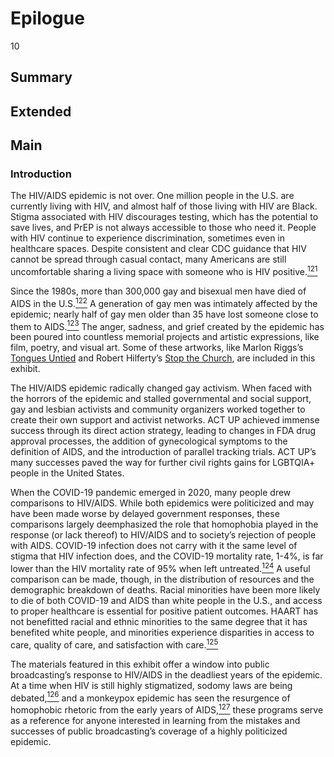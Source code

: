 # Epilogue

10

## Summary

## Extended

## Main

### Introduction

The HIV/AIDS epidemic is not over. One million people in the U.S. are currently living with HIV, and almost half of those living with HIV are Black. Stigma associated with HIV discourages testing, which has the potential to save lives, and PrEP is not always accessible to those who need it. People with HIV continue to experience discrimination, sometimes even in healthcare spaces.  Despite consistent and clear CDC guidance that HIV cannot be spread through casual contact, many Americans are still uncomfortable sharing a living space with someone who is HIV positive.[<sup>121</sup>](/exhibits/hiv-aids-and-public-broadcasting/notes#121)

Since the 1980s, more than 300,000 gay and bisexual men have died of AIDS in the U.S.[<sup>122</sup>](/exhibits/hiv-aids-and-public-broadcasting/notes#122) A generation of gay men was intimately affected by the epidemic; nearly half of gay men older than 35 have lost someone close to them to AIDS.[<sup>123</sup>](/exhibits/hiv-aids-and-public-broadcasting/notes#123) The anger, sadness, and grief created by the epidemic has been poured into countless memorial projects and artistic expressions, like film, poetry, and visual art. Some of these artworks, like Marlon Riggs’s [Tongues Untied](https://americanarchive.org/catalog/cpb-aacip-50c989be918) and Robert Hilferty’s [Stop the Church](https://americanarchive.org/catalog/cpb-aacip-526-8k74t6g61f?start=400.69&end=1779.12), are included in this exhibit. 

The HIV/AIDS epidemic radically changed gay activism. When faced with the horrors of the epidemic and stalled governmental and social support, gay and lesbian activists and community organizers worked together to create their own support and activist networks. ACT UP achieved immense success through its direct action strategy, leading to changes in FDA drug approval processes, the addition of gynecological symptoms to the definition of AIDS, and the introduction of parallel tracking trials. ACT UP’s many successes paved the way for further civil rights gains for LGBTQIA+ people in the United States.

When the COVID-19 pandemic emerged in 2020, many people drew comparisons to HIV/AIDS. While both epidemics were politicized and may have been made worse by delayed government responses, these comparisons largely deemphasized the role that homophobia played in the response (or lack thereof) to HIV/AIDS and to society’s rejection of people with AIDS. COVID-19 infection does not carry with it the same level of stigma that HIV infection does, and the COVID-19 mortality rate, 1-4%, is far lower than the HIV mortality rate of 95% when left untreated.[<sup>124</sup>](/exhibits/hiv-aids-and-public-broadcasting/notes#124) A useful comparison can be made, though, in the distribution of resources and the demographic breakdown of deaths. Racial minorities have been more likely to die of both COVID-19 and AIDS than white people in the U.S., and access to proper healthcare is essential for positive patient outcomes. HAART has not benefitted racial and ethnic minorities to the same degree that it has benefited white people, and minorities experience disparities in access to care, quality of care, and satisfaction with care.[<sup>125</sup>](/exhibits/hiv-aids-and-public-broadcasting/notes#125)

The materials featured in this exhibit offer a window into public broadcasting’s response to HIV/AIDS in the deadliest years of the epidemic. At a time when HIV is still highly stigmatized, sodomy laws are being debated,[<sup>126</sup>](/exhibits/hiv-aids-and-public-broadcasting/notes#126) and a monkeypox epidemic has seen the resurgence of homophobic rhetoric from the early years of AIDS,[<sup>127</sup>](/exhibits/hiv-aids-and-public-broadcasting/notes#127) these programs serve as a reference for anyone interested in learning from the mistakes and successes of public broadcasting’s coverage of a highly politicized epidemic.
